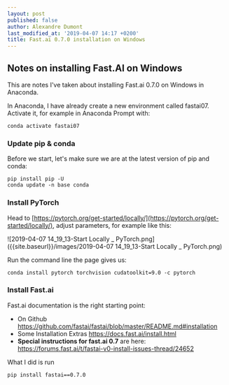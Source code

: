 ```yaml
---
layout: post
published: false
author: Alexandre Dumont
last_modified_at: '2019-04-07 14:17 +0200'
title: Fast.ai 0.7.0 installation on Windows
---
```

## Notes on installing Fast.AI on Windows

This are notes I've taken about installing Fast.ai 0.7.0 on Windows in Anaconda.

In Anaconda, I have already create a new environment called fastai07. Activate it, for example in Anaconda Prompt with:

```
conda activate fastai07
```

### Update pip & conda

Before we start, let's make sure we are at the latest version of pip and conda:

```
pip install pip -U
conda update -n base conda
```

### Install PyTorch

Head to [https://pytorch.org/get-started/locally/](https://pytorch.org/get-started/locally/), adjust parameters, for example like this:

![2019-04-07 14_19_13-Start Locally _ PyTorch.png]({{site.baseurl}}/images/2019-04-07 14_19_13-Start Locally _ PyTorch.png)

Run the command line the page gives us:

```
conda install pytorch torchvision cudatoolkit=9.0 -c pytorch
```

### Install Fast.ai

Fast.ai documentation is the right starting point:
- On Github https://github.com/fastai/fastai/blob/master/README.md#installation
- Some Installation Extras https://docs.fast.ai/install.html
- **Special instructions for fast.ai 0.7** are here: https://forums.fast.ai/t/fastai-v0-install-issues-thread/24652

What I did is run

```
pip install fastai==0.7.0
```